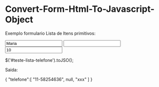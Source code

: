 # Convert-Form-Html-To-Javascript-Object

Exemplo formulario Lista de Itens primitivos:

<form id='teste-lista-telefone'>
  <div data-name-object-list="telefone">
    <input type="text" name="telefone" value="Maria" />
    <input type="text" name="telefone" value="" />
    <input type="text" name="telefone" value="10" /> 
  </div>
</form>

$('#teste-lista-telefone').toJSO();

Saida:

{
  "telefone":[
              "11-58254636",
              null,
              "xxx"
             ]
}
